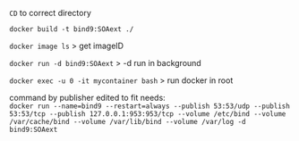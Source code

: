 `CD` to correct directory  
  
`docker build -t bind9:SOAext ./`  
  
`docker image ls` > get imageID   
  
`docker run -d bind9:SOAext` > -d run in background  
  
`docker exec -u 0 -it mycontainer bash` > run docker in root  
  

command by publisher edited to fit needs:  
`docker run --name=bind9 --restart=always --publish 53:53/udp --publish 53:53/tcp --publish 127.0.0.1:953:953/tcp --volume /etc/bind --volume /var/cache/bind --volume /var/lib/bind --volume /var/log -d bind9:SOAext `
